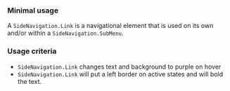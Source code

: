 ### Minimal usage

A `SideNavigation.Link` is a navigational element that is used on its own and/or within a `SideNavigation.SubMenu`.

### Usage criteria

- `SideNavigation.Link` changes text and background to purple on hover
- `SideNavigation.Link` will put a left border on active states and will bold the text.
